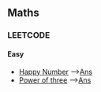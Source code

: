 ## Maths
### LEETCODE
#### Easy
* [Happy Number](https://leetcode.com/problems/happy-number/) -->[Ans](/maths/leetcode/easy/happy_num.cpp)
* [Power of three](https://leetcode.com/problems/power-of-three/) -->[Ans](/maths/leetcode/easy/pow_of_3.cpp)
